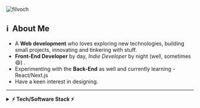 ![filvoch](https://i.imgur.com/MDzqmJK.jpg "Banner Web Development")

<h2>ℹ️ &nbsp;About Me </h2>

- A **Web development** who loves exploring new technologies, building small projects, innovating and tinkering with stuff.
- **Front-End Developer** by day, _Indie Developer_ by night (well, sometimes :smile:) .
- Experimenting with the **Back-End** as well and currently learning - React/Next.js
- Have a keen interest in designing.

<hr/>
<details>	
  <summary><b>⚡ Tech/Software Stack ⚡</b></summary>
    ![Java](https://img.shields.io/static/v1?style=for-the-badge&logo=java&message=Java&label=&color=007396&labelColor=000000)
    <br/>
    ![HTML5](https://img.shields.io/static/v1?style=for-the-badge&logo=html5&message=HTML5&label=&color=E34F26&labelColor=000000)
    ![CSS3](https://img.shields.io/static/v1?style=for-the-badge&logo=css3&message=CSS3&label=&color=1572B6&labelColor=000000)
    ![Javascript](https://img.shields.io/static/v1?style=for-the-badge&logo=javascript&message=Javascript&label=&color=F7DF1E&labelColor=000000)
    <br/>
    ![Git](https://img.shields.io/static/v1?style=for-the-badge&logo=git&message=Git&label=&color=F05032&labelColor=000000)
    <br/>
    ![VS Code](https://img.shields.io/static/v1?style=for-the-badge&logo=visual-studio-code&message=VS%20Code&label=&color=007ACC&labelColor=000000)
    ![Eclipse IDE](https://img.shields.io/static/v1?style=for-the-badge&logo=Eclipse-IDE&message=Eclipse%20IDE&label=&color=2C2255&labelColor=000000)
    <br/>
    ![Photoshop](https://img.shields.io/static/v1?style=for-the-badge&logo=adobe-photoshop&message=Photoshop&label=&color=31A8FF&labelColor=000000)
    ![GIMP](https://img.shields.io/static/v1?style=for-the-badge&logo=gimp&message=GIMP&label=&color=5C5543&labelColor=000000)
    ![Illustrator](https://img.shields.io/static/v1?style=for-the-badge&logo=adobe-illustrator&message=Illustrator&label=&color=FF9A00&labelColor=000000)
<details>
<br/>

<details>	
  <summary><b>⚡ Learning - Tech/Software Stack ⚡</b></summary>
    ![Node.js](https://img.shields.io/static/v1?style=for-the-badge&logo=node.js&message=Node.js&label=&color=339933&labelColor=000000 "Learning")
    ![PHP](https://img.shields.io/static/v1?style=for-the-badge&logo=php&message=PHP&label=&color=777BB4&labelColor=000000 "Learning")
    ![Vue.js](https://img.shields.io/static/v1?style=for-the-badge&logo=vue.js&message=Vue.js&label=&color=4FC08D&labelColor=000000 "Learning")
    ![React](https://img.shields.io/static/v1?style=for-the-badge&logo=react&message=React&label=&color=61DAFB&labelColor=000000 "Learning")
    <br/>
    ![Docker](https://img.shields.io/static/v1?style=for-the-badge&logo=docker&message=Docker&label=&color=2496ED&labelColor=000000 "Learning")
    <br/>
    ![Bash](https://img.shields.io/static/v1?style=for-the-badge&logo=gnu-bash&message=Bash&label=&color=4EAA25&labelColor=000000)
<details>
<br/><br/>

<p align="center">
    <a href="https://github.com/filvoch">
        <img height="160em" src="https://github-readme-stats.vercel.app/api?username=filvoch&theme=great-gatsby&show_icons=true&include_all_commits=true&count_private=true" />
    </a>
    <a href="https://github.com/filvoch">
        <img height="160em" src="https://github-readme-stats.vercel.app/api/top-langs/?username=filvoch&layout=compact&theme=great-gatsby" />
    </a>
</p>
<hr/>
<p align="center">
    <h3 align="center">Connect with me</h3>
    <p align="center">
        <a href="https://www.linkedin.com/in/guilherme-borba-75048b127/"><img title="LinkedIn" src="https://raw.githubusercontent.com/filvoch/filvoch/master/assets/linkedin.svg"/></a>&nbsp;&nbsp;
        <a href=""><img title="Twitter" src="https://raw.githubusercontent.com/filvoch/filvoch/master/assets/twitter.svg"/></a>
    </p>
</p>

<h3 align="center">Check out my work</h3>
<p align="center">
    <a href="https://github.com/filvoch"><img title="GitHub" src="https://raw.githubusercontent.com/filvoch/filvoch/master/assets/github.svg"/></a>&nbsp;&nbsp;
</p>
<div align="center">
    ### Show some ❤️ by starring some of the repositories!
</div>